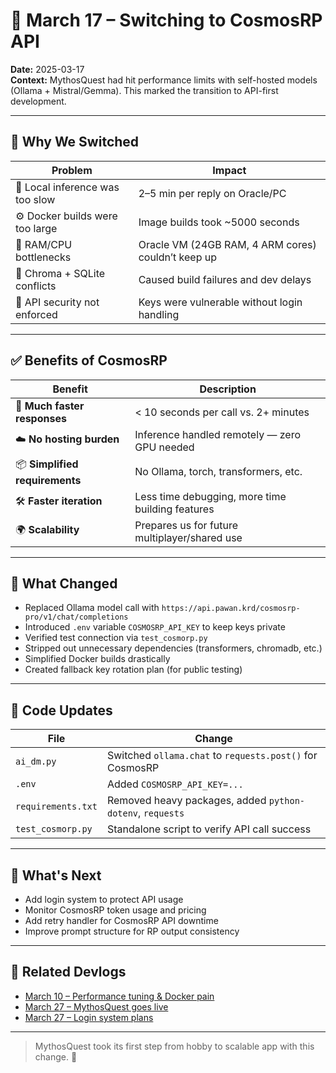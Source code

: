 # 🔁 March 17 – Switching to CosmosRP API

**Date:** 2025-03-17  
**Context:** MythosQuest had hit performance limits with self-hosted models (Ollama + Mistral/Gemma). This marked the transition to API-first development.

---

## 🚧 Why We Switched

| Problem | Impact |
|--------|--------|
| 🐌 Local inference was too slow | 2–5 min per reply on Oracle/PC |
| ⚙️ Docker builds were too large | Image builds took ~5000 seconds |
| 🧵 RAM/CPU bottlenecks | Oracle VM (24GB RAM, 4 ARM cores) couldn’t keep up |
| 🧱 Chroma + SQLite conflicts | Caused build failures and dev delays |
| 🔐 API security not enforced | Keys were vulnerable without login handling |

---

## ✅ Benefits of CosmosRP

| Benefit | Description |
|--------|-------------|
| 🚀 **Much faster responses** | < 10 seconds per call vs. 2+ minutes |
| ☁️ **No hosting burden** | Inference handled remotely — zero GPU needed |
| 📦 **Simplified requirements** | No Ollama, torch, transformers, etc. |
| 🛠️ **Faster iteration** | Less time debugging, more time building features |
| 🌍 **Scalability** | Prepares us for future multiplayer/shared use |

---

## 🔄 What Changed

- Replaced Ollama model call with `https://api.pawan.krd/cosmosrp-pro/v1/chat/completions`
- Introduced `.env` variable `COSMOSRP_API_KEY` to keep keys private
- Verified test connection via `test_cosmorp.py`
- Stripped out unnecessary dependencies (transformers, chromadb, etc.)
- Simplified Docker builds drastically
- Created fallback key rotation plan (for public testing)

---

## 📁 Code Updates

| File | Change |
|------|--------|
| `ai_dm.py` | Switched `ollama.chat` to `requests.post()` for CosmosRP |
| `.env` | Added `COSMOSRP_API_KEY=...` |
| `requirements.txt` | Removed heavy packages, added `python-dotenv`, `requests` |
| `test_cosmorp.py` | Standalone script to verify API call success |

---

## 🌱 What's Next

- Add login system to protect API usage
- Monitor CosmosRP token usage and pricing
- Add retry handler for CosmosRP API downtime
- Improve prompt structure for RP output consistency

---

## 📎 Related Devlogs

- [March 10 – Performance tuning & Docker pain](./2025-03-10-performance-tuning.md)
- [March 27 – MythosQuest goes live](./2025-03-27-cosmosrp-launch.md)
- [March 27 – Login system plans](./2025-03-27-login-auth.md)

---

> MythosQuest took its first step from hobby to scalable app with this change. 🚀
